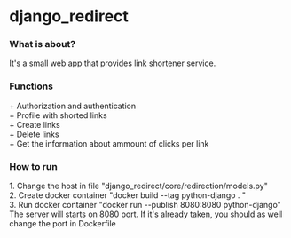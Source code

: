 # django_redirect

<h3>What is about?</h3>
It's a small web app that provides link shortener service.

<h3>Functions</h3>
+ Authorization and authentication
<br>+ Profile with shorted links
<br>+ Create links
<br>+ Delete links
<br>+ Get the information about ammount of clicks per link

<h3>How to run</h3>
1. Change the host in file "django_redirect/core/redirection/models.py"
<br>2. Create docker container "docker build --tag python-django . "
<br>3. Run docker container "docker run --publish 8080:8080 python-django"
<br> The server will starts on 8080 port. If it's already taken, you should as well change the port in Dockerfile
